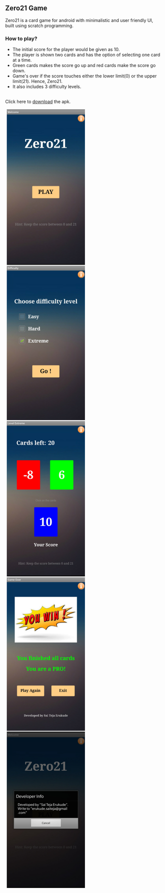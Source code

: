 ## Zero21 Game

Zero21 is a card game for android with minimalistic and user friendly UI, built using scratch programming. 


### How to play?

* The initial score for the player would be given as 10.
* The player is shown two cards and has the option of selecting one card at a time. 
* Green cards makes the score go up and red cards make the score go down. 
* Game's over if the score touches either the lower limit(0) or the upper limit(21). Hence, Zero21.
* It also includes 3 difficulty levels.

</br>
Click here to <a href="https://github.com/SaiTeja-Erukude/Zero21/blob/main/Zero21.apk">download</a> the apk.
</br></br>

<span style="margin:5px;">
    <img src="https://github.com/SaiTeja-Erukude/Zero21/blob/main/Screen1.jpg" width="250">
</span>
<span style="margin:5px;">
    <img src="https://github.com/SaiTeja-Erukude/Zero21/blob/main/Screen2.jpg" width="250">
</span>
<span style="margin:5px;">
    <img src="https://github.com/SaiTeja-Erukude/Zero21/blob/main/Screen3.jpg" width="250">
</span>
<span style="margin:5px;">
    <img src="https://github.com/SaiTeja-Erukude/Zero21/blob/main/Screen4.jpg" width="250">
</span>
<span style="margin:5px;">
    <img src="https://github.com/SaiTeja-Erukude/Zero21/blob/main/InfoScreen.jpg" width="250">
</span>

